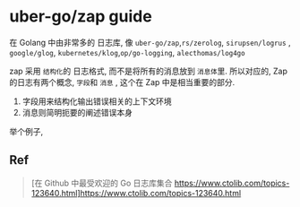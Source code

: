 # uber-go/zap guide

<!--uber-go/zap 初见指南-->

在 Golang 中由非常多的 日志库, 像 `uber-go/zap`,`rs/zerolog`, `sirupsen/logrus` , `google/glog`, `kubernetes/klog`,`op/go-logging`, `alecthomas/log4go`

zap 采用 `结构化`的 日志格式, 而不是将所有的消息放到 `消息体`里. 所以对应的, Zap 的日志有两个概念, `字段`和 `消息` , 这个在 Zap 中是相当重要的部分. 

1. 字段用来结构化输出错误相关的上下文环境
2. 消息则简明扼要的阐述错误本身

举个例子, 







## Ref
> [在 Github 中最受欢迎的 Go 日志库集合 https://www.ctolib.com/topics-123640.html]https://www.ctolib.com/topics-123640.html
>
> 